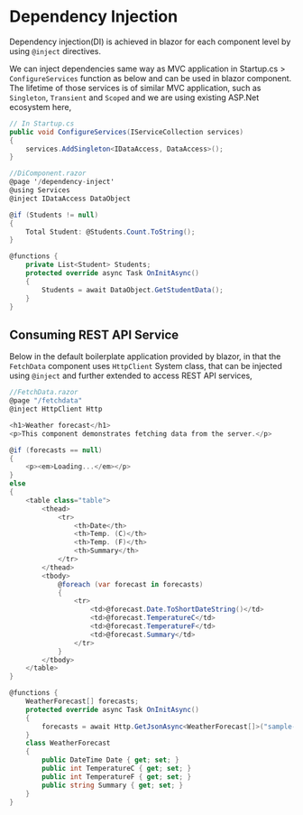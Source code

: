 
<GoogleAdsense
  ad-client="ca-pub-9955716341281227"
  ad-slot="7904298842" />
 
# Dependency Injection
Dependency injection(DI) is achieved in blazor for each component level by using `@inject` directives.


We can inject dependencies same way as MVC application in Startup.cs > `ConfigureServices` function as below and can be used in blazor component. The lifetime of those services is of similar MVC application, such as `Singleton`, `Transient` and `Scoped` and we are using existing ASP.Net ecosystem here,

```csharp
// In Startup.cs
public void ConfigureServices(IServiceCollection services)
{
    services.AddSingleton<IDataAccess, DataAccess>();
}
```
```csharp
//DiComponent.razor
@page '/dependency-inject'
@using Services
@inject IDataAccess DataObject

@if (Students != null)
{
    Total Student: @Students.Count.ToString();
}

@functions {
    private List<Student> Students;
    protected override async Task OnInitAsync()
    {
        Students = await DataObject.GetStudentData();
    }
}
```
<GoogleInarticle
  ad-client="ca-pub-9955716341281227"
  ad-slot="8912739123" />
  
## Consuming REST API Service

Below in the default boilerplate application provided by blazor, in that the `FetchData` component uses `HttpClient` System class, that can be injected using `@inject` and further extended to access REST API services,

```csharp
//FetchData.razor
@page "/fetchdata"
@inject HttpClient Http

<h1>Weather forecast</h1>
<p>This component demonstrates fetching data from the server.</p>

@if (forecasts == null)
{
    <p><em>Loading...</em></p>
}
else
{
    <table class="table">
        <thead>
            <tr>
                <th>Date</th>
                <th>Temp. (C)</th>
                <th>Temp. (F)</th>
                <th>Summary</th>
            </tr>
        </thead>
        <tbody>
            @foreach (var forecast in forecasts)
            {
                <tr>
                    <td>@forecast.Date.ToShortDateString()</td>
                    <td>@forecast.TemperatureC</td>
                    <td>@forecast.TemperatureF</td>
                    <td>@forecast.Summary</td>
                </tr>
            }
        </tbody>
    </table>
}

@functions {
    WeatherForecast[] forecasts;
    protected override async Task OnInitAsync()
    {
        forecasts = await Http.GetJsonAsync<WeatherForecast[]>("sample-data/weather.json");
    }
    class WeatherForecast
    {
        public DateTime Date { get; set; }
        public int TemperatureC { get; set; }
        public int TemperatureF { get; set; }
        public string Summary { get; set; }
    }
}
```
<GoogleAdsense
  ad-client="ca-pub-9955716341281227"
  ad-slot="7904298842" />